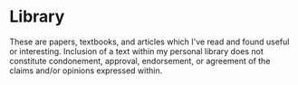 # Library

These are papers, textbooks, and articles which I've read and found useful or interesting. Inclusion of a text within my personal library does not constitute condonement, approval, endorsement, or agreement of the claims and/or opinions expressed within.